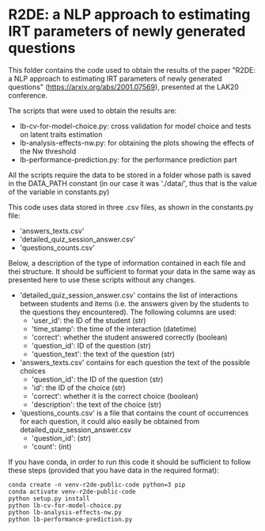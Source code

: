 # R2DE: a NLP approach to estimating IRT parameters of newly generated questions

This folder contains the code used to obtain the results of the paper "R2DE: a NLP approach to estimating IRT parameters of newly generated questions" (https://arxiv.org/abs/2001.07569), presented at the LAK20 conference.

The scripts that were used to obtain the results are:

- lb-cv-for-model-choice.py: cross validation for model choice and tests on latent traits estimation
- lb-analysis-effects-nw.py: for obtaining the plots showing the effects of the Nw threshold
- lb-performance-prediction.py: for the performance prediction part

All the scripts require the data to be stored in a folder whose path is saved in the DATA_PATH constant (in our case it was './data/', thus that is the value of the variable in constants.py)

This code uses data stored in three .csv files, as shown in the constants.py file:

- 'answers\_texts.csv'
- 'detailed\_quiz\_session_answer.csv'
- 'questions\_counts.csv'

Below, a description of the type of information contained in each file and thei structure. It should be sufficient to format your data in the same way as presented here to use these scripts without any changes.

- 'detailed\_quiz\_session_answer.csv' contains the list of interactions between students and items (i.e. the answers given by the students to the questions they encountered). The following columns are used:
    - 'user\_id': the ID of the student (str)
    - 'time_stamp': the time of the interaction (datetime)
    - 'correct': whether the student answered correctly (boolean)
    - 'question_id': ID of the question (str)
    - 'question_text': the text of the question (str)
- 'answers\_texts.csv' contains for each question the text of the possible choices
    - 'question_id': the ID of the question (str)
    - 'id': the ID of the choice (str)
    - 'correct': whether it is the correct choice (boolean)
    - 'description': the text of the choice (str)
- 'questions\_counts.csv' is a file that contains the count of occurrences for each question, it could also easily be obtained from detailed_quiz_session_answer.csv
    - 'question\_id': (str)
    - 'count': (int)

If you have conda, in order to run this code it should be sufficient to follow these steps (provided that you have data in the required format):
```
conda create -n venv-r2de-public-code python=3 pip
conda activate venv-r2de-public-code
python setup.py install
python lb-cv-for-model-choice.py
python lb-analysis-effects-nw.py
python lb-performance-prediction.py
```
